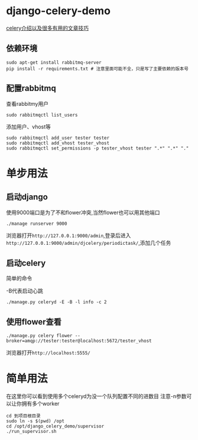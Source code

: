 django-celery-demo
===

[celery介绍以及很多有用的文章技巧](https://github.com/duoduo369/skill_issues/blob/master/python/celery.issue.md)

依赖环境
---

    sudo apt-get install rabbitmq-server
    pip install -r requirements.txt # 注意里面可能不全，只是写了主要依赖的版本号

配置rabbitmq
---

查看rabbitmy用户

    sudo rabbitmqctl list_users

添加用户、vhost等

    sudo rabbitmqctl add_user tester tester
    sudo rabbitmqctl add_vhost tester_vhost
    sudo rabbitmqctl set_permissions -p tester_vhost tester ".*" ".*" "."

单步用法
===

启动django
---

使用9000端口是为了不和flower冲突,当然flower也可以用其他端口

    ./manage runserver 9000

浏览器打开`http://127.0.0.1:9000/admin`,登录后进入`http://127.0.0.1:9000/admin/djcelery/periodictask/`,添加几个任务

启动celery
---

简单的命令

-B代表启动心跳

    ./manage.py celeryd -E -B -l info -c 2


使用flower查看
---

    ./manage.py celery flower --broker=amqp://tester:tester@localhost:5672/tester_vhost

浏览器打开`http://localhost:5555/`

简单用法
===
在这里你可以看到使用多个celeryd为没一个队列配置不同的进数目
注意-n参数可以让你拥有多个worker

    cd 到项目根目录
    sudo ln -s $(pwd) /opt
    cd /opt/django_celery_demo/supervisor
    ./run_supervisor.sh

